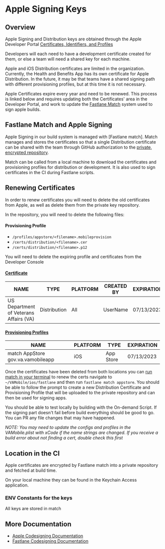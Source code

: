 # Apple Signing Keys

## Overview
Apple Signing and Distribution keys are obtained through the Apple Developer Portal [Certificates, Identifiers, and Profiles](https://developer.apple.com/account/resources/certificates/list)

Developers will each need to have a development certificate created for them, or else a team will need a shared key for each machine. 

Apple and iOS Distribution certificates are limited in the organization. Currently, the Health and Benefits App has its own certificate for Apple Distribution. In the future, it may be that teams have a shared signing path with different provisioning profiles, but at this time it is not necessary.

Apple Certificates expire every year and need to be renewed. This process is linked below and requires updating both the Certificates' area in the Developer Portal, and work to update the [Fastlane Match](https://docs.fastlane.tools/actions/match) system used to sign apple builds. 


## Fastlane Match and Apple Signing
Apple Signing in our build system is managed with [Fastlane match]. Match manages and stores the certificates so that a single Distribution certificate can be shared with the team through GitHub authorization to the [private, encrypted repository](https://github.com/department-of-veterans-affairs/va-mobile-app-private).

Match can be called from a local machine to download the certificates and provisioning profiles for distribution or development. It is also used to sign certificates in the CI during Fastlane scripts. 
## Renewing Certificates
In order to renew certificates you will need to delete the old certificates from Apple, as well as delete them from the private key repository. 

In the repository, you will need to delete the following files:
#### Provisioning Profile
- `/profiles/appstore/<filename>.mobileprovision`
- `/certs/distribution/<filename>.cer`
- `/certs/distribution/<filename>.p12`

You will need to delete the expiring profile and certificates from the Developer Console
#### [Certificate](https://developer.apple.com/account/resources/certificates/list)
| NAME                                   | TYPE         | PLATFORM | CREATED BY     | EXPIRATION |
|----------------------------------------|--------------|----------|----------------|------------|
| US Department of Veterans Affairs (VA) | Distribution | All      | UserName | 07/13/2023 |

#### [Provisioning Profiles](https://developer.apple.com/account/resources/profiles/list)
| NAME                              | PLATFORM | TYPE      | EXPIRATION |
|-----------------------------------|----------|-----------|------------|
| match AppStore gov.va.vamobileapp | iOS      | App Store | 07/13/2023 |

Once the certificates have been deleted from both locations you can [run match in your terminal](https://docs.fastlane.tools/actions/match/#run) to renew the certs
navigate to `~/VAMobile/ios/fastlane` and then run `fastlane match appstore`. You should be able to follow the prompt to create a new Distribution Certificate and Provisioning Profile that will be uploaded to the private repository and can then be used for signing apps.

You should be able to test locally by building with the On-demand Script. If the signing part doesn't fail before build everything should be good to go. You can PR any file changes that may have happened. 

*NOTE: You may need to update the configs and profiles in the VAMobile.plist with xCode if the name strings are changed. If you receive a build error about not finding a cert, double check this first*

## Location in the CI
Apple certificates are encrypted by Fastlane match into a private repository and fetched at build time. 

On your local machine they can be found in the Keychain Access application.

### ENV Constants for the keys
All keys are stored in match

## More Documentation
- [Apple Codesigning Documentation](https://developer.apple.com/support/code-signing/)
- [Fastlane Codesigning Documentation](https://docs.fastlane.tools/codesigning/getting-started/)

